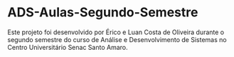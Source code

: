 # ADS-Aulas-Segundo-Semestre
Este projeto foi desenvolvido por Érico e Luan Costa de Oliveira durante o segundo semestre do curso de Análise e Desenvolvimento de Sistemas no Centro Universitário Senac Santo Amaro.
